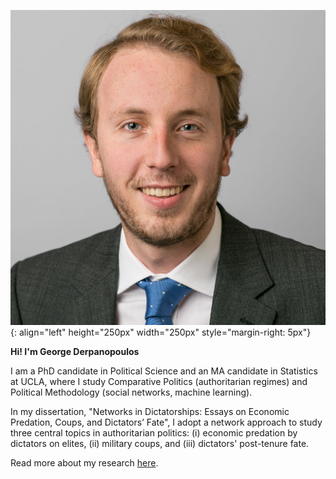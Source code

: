 ![George Derpanopoulos portrait](/Potrait_Formal_Square.jpg){: align="left" height="250px" width="250px" style="margin-right: 5px"}

**Hi! I'm George Derpanopoulos** 

I am a PhD candidate in Political Science and an MA candidate in Statistics at UCLA, where I study Comparative Politics (authoritarian regimes) and Political Methodology (social networks, machine learning). 

In my dissertation, "Networks in Dictatorships: Essays on Economic Predation, Coups, and Dictators’ Fate", I adopt a network approach to study three central topics in authoritarian politics: (i) economic predation by dictators on elites, (ii) military coups, and (iii) dictators' post-tenure fate. 

Read more about my research [here](/research).

